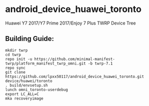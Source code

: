 # android_device_huawei_toronto
Huawei Y7 2017/Y7 Prime 2017/Enjoy 7 Plus TWRP Device Tree

## Building Guide:

```
mkdir twrp
cd twrp  
repo init -u https://github.com/minimal-manifest-twrp/platform_manifest_twrp_omni.git -b twrp-7.1 
repo sync 
git clone https://github.com/lpxx50117/android_device_huawei_toronto.git device/huawei/toronto
. build/envsetup.sh 
lunch omni_toronto-userdebug 
export LC_ALL=C 
mka recoveryimage
```

